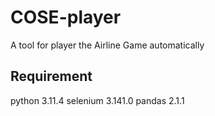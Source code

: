 # COSE-player
A tool for player the Airline Game automatically

## Requirement
python 3.11.4
selenium 3.141.0
pandas 2.1.1
